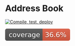 # Address Book

[![Compile, test, deploy](https://github.com/MarcusKhooLK/vtt_workflow/actions/workflows/main.yaml/badge.svg)](https://github.com/MarcusKhooLK/vtt_workflow/actions/workflows/main.yaml)

![Coverage](.github/badges/jacoco.svg)
